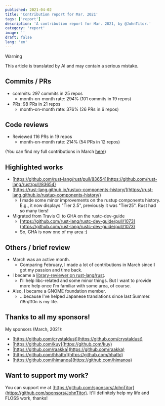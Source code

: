 ```yaml
---
published: 2021-04-02
title: 'Contribution report for Mar. 2021'
tags: ['report']
description: 'A contribution report for Mar. 2021, by @JohnTitor.'
category: 'report'
image: ''
draft: false
lang: 'en'
---
```

> [!WARNING]
> This article is translated by AI and may contain a serious mistake.

## Commits / PRs

- commits: 297 commits in 25 repos
  - month-on-month rate: 294% (101 commits in 19 repos)
- PRs: 98 PRs in 21 repos
  - month-on-month rate: 376% (26 PRs in 6 repos)

## Code reviews

- Reviewed 116 PRs in 19 repos
  - month-on-month rate: 214% (54 PRs in 12 repos)

(You can find my full contributions in March [here](https://github.com/JohnTitor?tab=overview&from=2021-03-01&to=2021-03-31))

## Highlighted works

- [https://github.com/rust-lang/rust/pull/83654](https://github.com/rust-lang/rust/pull/83654)
- [https://rust-lang.github.io/rustup-components-history/](https://rust-lang.github.io/rustup-components-history/)
  - I made some minor improvements on the rustup components history.
    E.g., it now displays "Tier 2.5", previously it was "Tier25".
    Rust had so many tiers!
- Migrated from Travis CI to GHA on the rustc-dev-guide
  - [https://github.com/rust-lang/rustc-dev-guide/pull/1073](https://github.com/rust-lang/rustc-dev-guide/pull/1073)
  - So, GHA is now one of my area :)

## Others / brief review

- March was an active month.
  - Comparing February, I made a lot of contributions in March since I got my passion and time back.
- I became a [library-reviewer on rust-lang/rust](https://www.rust-lang.org/governance/teams/library).
  - I'll help libc-related and some minor things.
    But I want to provide more help once I'm familiar with some area, of course.
- Also, I became a GNOME foundation member.
  - ...because I've helped Japanese translations since last Summer. i18n/l10n is my life.

## Thanks to all my sponsors!

My sponsors (March, 2021):

- [https://github.com/crystaldust](https://github.com/crystaldust)
- [https://github.com/kuy](https://github.com/kuy)
- [https://github.com/raakka](https://github.com/raakka)
- [https://github.com/hhatto](https://github.com/hhatto)
- [https://github.com/himanoa](https://github.com/himanoa)

## Want to support my work?

You can support me at [https://github.com/sponsors/JohnTitor](https://github.com/sponsors/JohnTitor).
It'll definitely help my life and FLOSS work, thanks!
